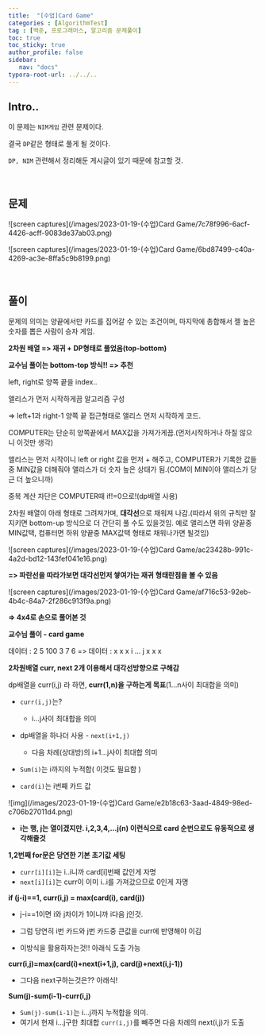 ```yaml
---
title:  "[수업]Card Game"
categories : [AlgorithmTest]
tag : [백준, 프로그래머스, 알고리즘 문제풀이]
toc: true
toc_sticky: true
author_profile: false
sidebar:
   nav: "docs"
typora-root-url: ../../..
---
```




## Intro..

이 문제는 `NIM게임` 관련 문제이다.

결국 `DP`같은 형태로 풀게 될 것이다.

`DP, NIM` 관련해서 정리해둔 게시글이 있기 때문에 참고할 것.

<br>

## 문제

![screen captures](/images/2023-01-19-(수업)Card Game/7c78f996-6acf-4426-acff-9083de37ab03.png)



![screen captures](/images/2023-01-19-(수업)Card Game/6bd87499-c40a-4269-ac3e-8ffa5c9b8199.png)

<br>

## 풀이

문제의 의미는 양끝에서만 카드를 집어갈 수 있는 조건이며, 마지막에 총합해서 젤 높은 숫자를 뽑은 사람이 승자 게임.

**2차원 배열 => 재귀 + DP형태로 풀었음(top-bottom)**  

**교수님 풀이는 bottom-top 방식!! => 추천**

left, right로 양쪽 끝을 index..

앨리스가 먼저 시작하게끔 알고리즘 구성   

=> left+1과 right-1 양쪽 끝 접근형태로 앨리스 먼저 시작하게 코드.  

COMPUTER는 단순히 양쪽끝에서 MAX값을 가져가게끔.(먼저시작하거나 하질 않으니 이것만 생각)

앨리스는 먼저 시작이니 left or right 값을 먼저 + 해주고, COMPUTER가 기록한 값들중 MIN값을 더해줘야 앨리스가 더 숫자 높은 상태가 됨.(COM이 MIN이야 앨리스가 당근 더 높으니까)

중복 계산 차단은 COMPUTER때 if!=0으로!(dp배열 사용)

2차원 배열이 아래 형태로 그려져가며, **대각선**으로 채워져 나감.(따라서 위의 규칙만 잘 지키면 bottom-up 방식으로 더 간단히 풀 수도 있을것임. 예로 앨리스면 하위 양끝중 MIN값택, 컴퓨터면 하위 양끝중 MAX값택 형태로 채워나가면 될것임)  



![screen captures](/images/2023-01-19-(수업)Card Game/ac23428b-991c-4a2d-bd12-143fef041e16.png)                                                

**=> 파란선을 따라가보면 대각선먼저 쌓여가는 재귀 형태란점을 볼 수 있음**



![screen captures](/images/2023-01-19-(수업)Card Game/af716c53-92eb-4b4c-84a7-2f286c913f9a.png)

**=> 4x4로 손으로 풀어본 것**





**교수님 풀이 - card game**

데이터 : 2 5 100 3 7 6   => 데이터 : x x x i ... j x x x  

**2차원배열 curr, next 2개 이용해서 대각선방향으로 구해감**

dp배열을 curr(i,j) 라 하면, **curr(1,n)을 구하는게 목표**(1...n사이 최대합을 의미)   

* `curr(i,j)`는? 
  * i...j사이 최대합을 의미   
* dp배열을 하나더 사용 - `next(i+1,j)`
  * 다음 차례(상대방)의 i+1...j사이 최대합 의미  

* `Sum(i)`는 i까지의 누적합( 이것도 필요함 )   
* `card(i)`는 i번째 카드 값



![img](/images/2023-01-19-(수업)Card Game/e2b18c63-3aad-4849-98ed-c706b27011d4.png)                                                

* **i는 행, j는 열이겠지만. i,2,3,4,...j(n) 이런식으로 card 순번으로도 유동적으로 생각해줄것**



**1,2번째 for문은 당연한 기본 초기값 세팅**

* `curr[i][i]`는 i..i니까 card[i]번째 값인게 자명   
* `next[i][i]`는 curr이 이미 i..i를 가져갔으므로 0인게 자명



**if (j-i)==1, curr(i,j) = max(card(i), card(j))**   

* j-i==1이면 i와 j차이가 1이니까 i다음 j인것.  
* 그럼 당연히 i번 카드와 j번 카드중 큰값을 curr에 반영해야 이김

* 이방식을 활용하자는것!! 아래식 도출 가능    

  

**curr(i,j)=max(card(i)+next(i+1,j), card(j)+next(i,j-1))**

* 그다음 next구하는것은??  아래식! 



**Sum(j)-sum(i-1)-curr(i,j)** 

* `Sum(j)-sum(i-1)`는 i...j까지 누적합을 의미.   
* 여기서 현재 i...j구한 최대합 `curr(i,j)`를 빼주면 다음 차례의 next(i,j)가 도출



